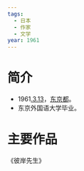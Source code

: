 ```yaml
---
tags:
  - 日本
  - 作家
  - 文学
year: 1961
---
```

# 简介

- 1961[.3.13](2024-03-13.md)，[东京都](东京都.md)。
- 东京外国语大学毕业。
# 主要作品

《彼岸先生》